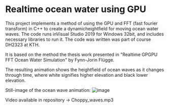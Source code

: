 # Realtime ocean water using GPU 

This project implements a method of using the GPU and FFT (fast fourier transform) in C++ to create a dynamicheightfield for moving ocean water waves. 
The code runs inVisual Studio 2019 for Windows 32bit, and includes necessary libraries to run it. The code was written was part of course DH2323 at KTH. 

It is based on the method the thesis work presented in "Realtime GPGPU FFT Ocean Water Simulation" by Fynn-Jorin Flügge. 

The resulting animation shows the heightfield of ocean waves as it changes through time, where white signifies higher elevation and black lower elevation. 

Still-image of the ocean wave animation:
![image](https://user-images.githubusercontent.com/25433576/136050214-21973ecb-ff7a-4a60-b433-c564af6f145b.png)

Video available in repository -> Choppy_waves.mp3







